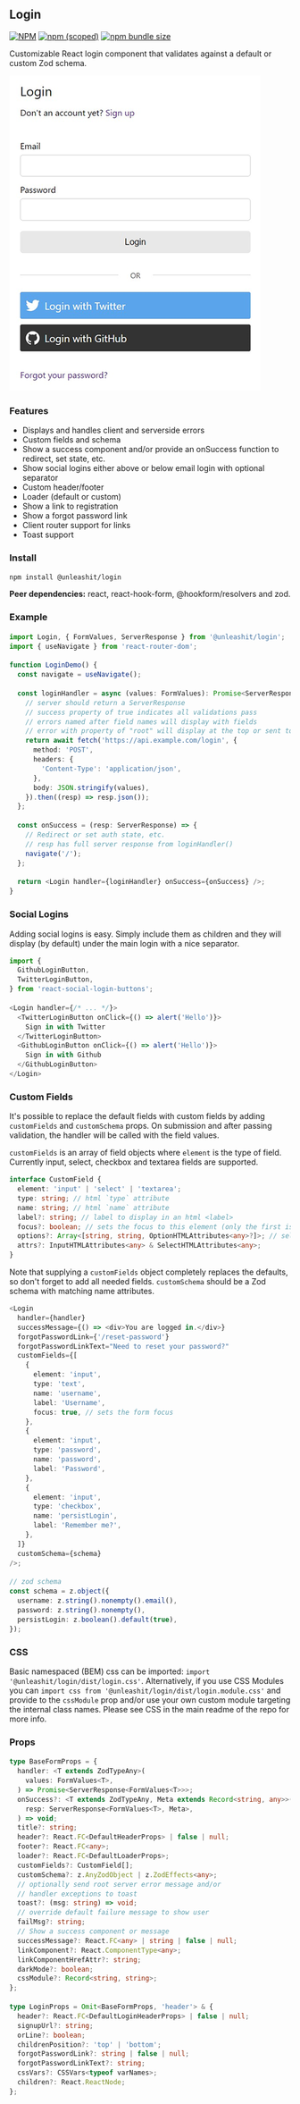 ## Login

[![NPM](https://img.shields.io/npm/l/@unleashit/navigation.svg)](https://github.com/unleashit/npm-library/blob/master/LICENSE)
[![npm (scoped)](https://img.shields.io/npm/v/@unleashit/login.svg)](https://www.npmjs.com/package/@unleashit/login)
[![npm bundle size](https://img.shields.io/bundlephobia/minzip/@unleashit/login.svg)](https://bundlephobia.com/result?p=@unleashit/login)

Customizable React login component that validates against a default or custom Zod schema.

![login component](https://raw.githubusercontent.com/unleashit/npm-library/master/packages/login/login.png)

### Features

- Displays and handles client and serverside errors
- Custom fields and schema
- Show a success component and/or provide an onSuccess function to redirect, set state, etc.
- Show social logins either above or below email login with optional separator
- Custom header/footer
- Loader (default or custom)
- Show a link to registration
- Show a forgot password link
- Client router support for links
- Toast support

### Install

```
npm install @unleashit/login
```

**Peer dependencies:** react, react-hook-form, @hookform/resolvers and zod.

### Example

```typescript jsx
import Login, { FormValues, ServerResponse } from '@unleashit/login';
import { useNavigate } from 'react-router-dom';

function LoginDemo() {
  const navigate = useNavigate();

  const loginHandler = async (values: FormValues): Promise<ServerResponse> => {
    // server should return a ServerResponse
    // success property of true indicates all validations pass
    // errors named after field names will display with fields
    // error with property of "root" will display at the top or sent to toast
    return await fetch('https://api.example.com/login', {
      method: 'POST',
      headers: {
        'Content-Type': 'application/json',
      },
      body: JSON.stringify(values),
    }).then((resp) => resp.json());
  };

  const onSuccess = (resp: ServerResponse) => {
    // Redirect or set auth state, etc.
    // resp has full server response from loginHandler()
    navigate('/');
  };

  return <Login handler={loginHandler} onSuccess={onSuccess} />;
}
```

### Social Logins

Adding social logins is easy. Simply include them as children and they will display (by default) under the main login with a nice separator.

```typescript jsx
import {
  GithubLoginButton,
  TwitterLoginButton,
} from 'react-social-login-buttons';

<Login handler={/* ... */}>
  <TwitterLoginButton onClick={() => alert('Hello')}>
    Sign in with Twitter
  </TwitterLoginButton>
  <GithubLoginButton onClick={() => alert('Hello')}>
    Sign in with Github
  </GithubLoginButton>
</Login>

```

### Custom Fields

It's possible to replace the default fields with custom fields by adding `customFields` and `customSchema` props. On submission and after passing validation, the handler will be called with the field values.

`customFields` is an array of field objects where `element` is the type of field. Currently input, select, checkbox and textarea fields are supported.

```typescript jsx
interface CustomField {
  element: 'input' | 'select' | 'textarea';
  type: string; // html `type` attribute
  name: string; // html `name` attribute
  label?: string; // label to display in an html <label>
  focus?: boolean; // sets the focus to this element (only the first is used)
  options?: Array<[string, string, OptionHTMLAttributes<any>?]>; // select options: [title, value, {attribute: value}]
  attrs?: InputHTMLAttributes<any> & SelectHTMLAttributes<any>;
}
```

Note that supplying a `customFields` object completely replaces the defaults, so don't forget to add all needed fields. `customSchema` should be a Zod schema with matching name attributes.

```typescript jsx
<Login
  handler={handler}
  successMessage={() => <div>You are logged in.</div>}
  forgotPasswordLink={'/reset-password'}
  forgotPasswordLinkText="Need to reset your password?"
  customFields={[
    {
      element: 'input',
      type: 'text',
      name: 'username',
      label: 'Username',
      focus: true, // sets the form focus
    },
    {
      element: 'input',
      type: 'password',
      name: 'password',
      label: 'Password',
    },
    {
      element: 'input',
      type: 'checkbox',
      name: 'persistLogin',
      label: 'Remember me?',
    },
  ]}
  customSchema={schema}
/>;

// zod schema
const schema = z.object({
  username: z.string().nonempty().email(),
  password: z.string().nonempty(),
  persistLogin: z.boolean().default(true),
});
```

### CSS

Basic namespaced (BEM) css can be imported: `import '@unleashit/login/dist/login.css'`. Alternatively, if you use CSS Modules you can `import css from '@unleashit/login/dist/login.module.css'` and provide to the `cssModule` prop and/or use your own custom module targeting the internal class names. Please see CSS in the main readme of the repo for more info.

### Props

```typescript
type BaseFormProps = {
  handler: <T extends ZodTypeAny>(
    values: FormValues<T>,
  ) => Promise<ServerResponse<FormValues<T>>>;
  onSuccess?: <T extends ZodTypeAny, Meta extends Record<string, any>>(
    resp: ServerResponse<FormValues<T>, Meta>,
  ) => void;
  title?: string;
  header?: React.FC<DefaultHeaderProps> | false | null;
  footer?: React.FC<any>;
  loader?: React.FC<DefaultLoaderProps>;
  customFields?: CustomField[];
  customSchema?: z.AnyZodObject | z.ZodEffects<any>;
  // optionally send root server error message and/or
  // handler exceptions to toast
  toast?: (msg: string) => void;
  // override default failure message to show user
  failMsg?: string;
  // Show a success component or message
  successMessage?: React.FC<any> | string | false | null;
  linkComponent?: React.ComponentType<any>;
  linkComponentHrefAttr?: string;
  darkMode?: boolean;
  cssModule?: Record<string, string>;
};

type LoginProps = Omit<BaseFormProps, 'header'> & {
  header?: React.FC<DefaultLoginHeaderProps> | false | null;
  signupUrl?: string;
  orLine?: boolean;
  childrenPosition?: 'top' | 'bottom';
  forgotPasswordLink?: string | false | null;
  forgotPasswordLinkText?: string;
  cssVars?: CSSVars<typeof varNames>;
  children?: React.ReactNode;
};
```

[//]: # '| Name               | Type                                            | Description                                                                                                                     | default                        |'
[//]: # '| ------------------ | ----------------------------------------------- | ------------------------------------------------------------------------------------------------------------------------------- | ------------------------------ |'
[//]: # '| handler       | (values: FormValues) => Promise<ServerResponse> | Called on submission and after validation. Use to check auth. Returns a boolean success and errors, if any  | required                       |'
[//]: # '| onSuccess          | (resp: ServerResponse) => void             | Called if loginHandler returns success. Provides the server response from loginHandler. Use to redirect, store auth state, etc. | undefined                       |'
[//]: # '| schema             | AnyZodObject                        | Zod schema to override the default                                                                                              | standard validation            |'
[//]: # '| header             | React Component                                 | React component to override default header                                                                                      | basic header                   |'
[//]: # '| loader             | React Component                                 | React component to override default loader                                                                                      | Logging in...                  |'
[//]: # '| signupUrl          | string                                          | Url for signup page. Use only if using default header                                                                           | /signup                        |'
[//]: # '| customFields       | CustomField[]                                   | Array of custom fields. Replaces defaults (including email/password). Custom validation schema will be needed.                  | n/a                            |'
[//]: # '| forgotPassword     | boolean                                         | Include the default forgot password link                                                                                        | true                           |'
[//]: # '| forgotPasswordLink | string                                          | Url to forgot password                                                                                                          | /forgot-password               |'
[//]: # '| forgotPasswordText | string                                          | Forgot password link text                                                                                                       | Forgot password?               |'
[//]: # '| orLine             | boolean                                         | Display a "nice" line rule above social login buttons                                                                           | true (note: requires children) |'
[//]: # '| cssModule          | { [key: string]: string }                       | CSS Module object that optionally replaces default. Class names need to match expected names.                                   | undefined                      |'
[//]: # '| children           | React Children                                  | Use for Social login buttons or anything else (displays as footer)                                                              | n/a                            |'
[//]: # '```'

